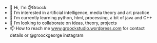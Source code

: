 - 👋 Hi, I’m @Groock
- 👀 I’m interested in artificial intelligence, media theory and art practice
- 🌱 I’m currently learning python, html, processing, a bit of java and C++
- 💞️ I’m looking to collaborate on ideas, theory, projects
- 📫 How to reach me www.groockstudio.wordpress.com for contact details or @groockgeorge instagram

<!---
Groock/Groock is a ✨ special ✨ repository because its `README.md` (this file) appears on your GitHub profile.
You can click the Preview link to take a look at your changes.
--->
